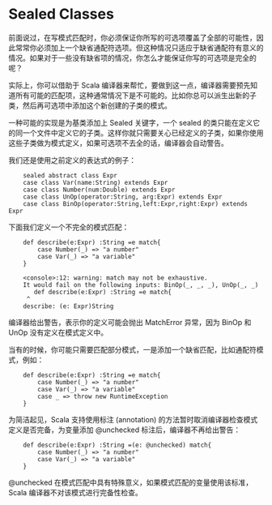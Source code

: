 # Sealed Classes 

前面说过，在写模式匹配时，你必须保证你所写的可选项覆盖了全部的可能性，因此常常你必须加上一个缺省通配符选项。但这种情况只适应于缺省通配符有意义的情况。如果对于一些没有缺省项的情况，你怎么才能保证你写的可选项是完全的呢？

实际上，你可以借助于 Scala 编译器来帮忙，要做到这一点，编译器需要预先知道所有可能的匹配项，这种通常情况下是不可能的。比如你总可以派生出新的子类，然后再可选项中添加这个新创建的子类的模式。

一种可能的实现是为基类添加上 Sealed 关键字，一个 sealed 的类只能在定义它的同一个文件中定义它的子类。这样你就只需要关心已经定义的子类，如果你使用这些子类做为模式定义，如果可选项不去全的话，编译器会自动警告。

我们还是使用之前定义的表达式的例子：

```
    sealed abstract class Expr
    case class Var(name:String) extends Expr
    case class Number(num:Double) extends Expr
    case class UnOp(operator:String, arg:Expr) extends Expr
    case class BinOp(operator:String,left:Expr,right:Expr) extends Expr
```

下面我们定义一个不完全的模式匹配：

```
    def describe(e:Expr) :String =e match{
    	case Number(_) => "a number"
    	case Var(_) => "a variable"
    }
    
    <console>:12: warning: match may not be exhaustive.
    It would fail on the following inputs: BinOp(_, _, _), UnOp(_, _)
       def describe(e:Expr) :String =e match{
     ^
    describe: (e: Expr)String
```

编译器给出警告，表示你的定义可能会抛出 MatchError 异常，因为 BinOp 和 UnOp 没有定义在模式定义中。

当有的时候，你可能只需要匹配部分模式，一是添加一个缺省匹配，比如通配符模式，例如：

```
    def describe(e:Expr) :String =e match{
    	case Number(_) => "a number"
    	case Var(_) => "a variable"
    	case _ => throw new RuntimeException
    }
```

为简洁起见，Scala 支持使用标注 (annotation) 的方法暂时取消编译器检查模式定义是否完备，为变量添加 @unchecked 标注后，编译器不再给出警告：

```
    def describe(e:Expr) :String =(e: @unchecked) match{
    	case Number(_) => "a number"
    	case Var(_) => "a variable"
    }
```

@unchecked 在模式匹配中具有特殊意义，如果模式匹配的变量使用该标准，Scala 编译器不对该模式进行完备性检查。
